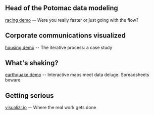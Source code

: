 
## Head of the Potomac data modeling

[racing demo](http://pbogden.com/racing) -- Were you really faster or just going with the flow?

## Corporate communications visualized

[housing demo](http://pbogden.com/single) -- The iterative process: a case study

## What's shaking?

[earthquake demo](http://pbogden.com/shake) -- Interactive maps meet data deluge. Spreadsheets beware

## Getting serious

[visualizr.io](http://visualizr.io) -- Where the real work gets done

